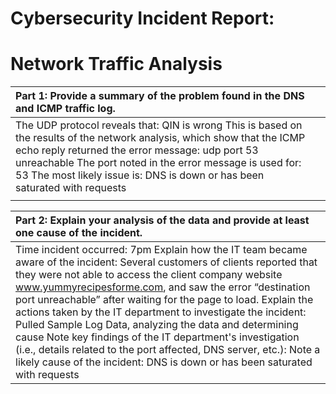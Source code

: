 # Cybersecurity Incident Report: 

# Network Traffic Analysis

| Part 1: Provide a summary of the problem found in the DNS and ICMP  traffic log.  |  |
| :---- | ----- |
| The UDP protocol reveals that: QIN is wrong   This is based on the results of the network analysis, which show that the ICMP echo reply returned the error message: udp port 53 unreachable  The port noted in the error message is used for: 53  The most likely issue is: DNS is down or has been saturated with requests  |  |
|  |  |

| Part 2: Explain your analysis of the data and provide at least one cause of the incident. |
| :---- |
| Time incident occurred: 7pm  Explain how the IT team became aware of the incident: Several customers of clients reported that they were not able to access the client company website www.yummyrecipesforme.com, and saw the error “destination port unreachable” after waiting for the page to load.   Explain the actions taken by the IT department to investigate the incident: Pulled Sample Log Data, analyzing the data and determining cause  Note key findings of the IT department's investigation (i.e., details related to the port affected, DNS server, etc.):   Note a likely cause of the incident: DNS is down or has been saturated with requests |

